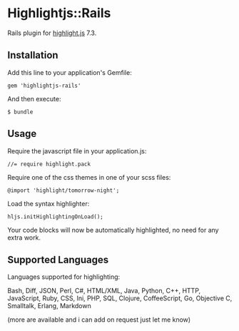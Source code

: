# Highlightjs::Rails

Rails plugin for [highlight.js](http://softwaremaniacs.org/soft/highlight/en/)
7.3.

## Installation

Add this line to your application's Gemfile:

    gem 'highlightjs-rails'

And then execute:

    $ bundle

## Usage

Require the javascript file in your application.js:

    //= require highlight.pack

Require one of the css themes in one of your scss files:

    @import 'highlight/tomorrow-night';

Load the syntax highlighter:

    hljs.initHighlightingOnLoad();

Your code blocks will now be automatically highlighted, no need for any extra
work.

## Supported Languages

Languages supported for highlighting:

Bash, Diff, JSON, Perl, C#, HTML/XML, Java, Python, C++, HTTP, JavaScript, Ruby,
CSS, Ini, PHP, SQL, Clojure, CoffeeScript, Go, Objective C, Smalltalk, Erlang,
Markdown

(more are available and i can add on request just let me know)
